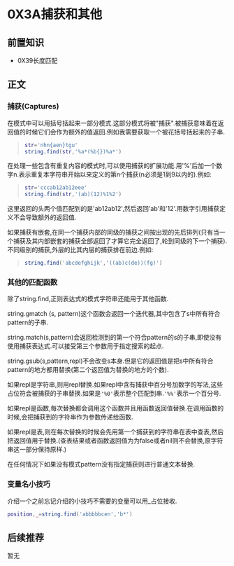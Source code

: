 # 0X3A捕获和其他

## 前置知识

* 0X39长度匹配

## 正文

### 捕获(Captures)

在模式中可以用括号括起来一部分模式.这部分模式将被"捕获".被捕获意味着在返回值的时候它们会作为额外的值返回.例如我需要获取一个被花括号括起来的子串.

>```lua
>str='nhn{aen}tgu'
>string.find(str,'%a*(%b{})%a*')
>```

在处理一些包含有重复内容的模式时,可以使用捕获的扩展功能.用'%'后加一个数字n.表示重复本字符串开始以来定义的第n个捕获(n必须是1到9以内的).例如:

>```lua
>str='cccab12ab12eee'
>string.find(str,'(ab)(12)%1%2')
>```

这里返回的头两个值匹配到的是'ab12ab12',然后返回'ab'和'12'.用数字引用捕获定义不会导致额外的返回值.

如果捕获有嵌套,在同一个捕获内部的同级的捕获之间按出现的先后排列(只有当一个捕获及其内部嵌套的捕获全部返回了才算它完全返回了,轮到同级的下一个捕获).不同级别的捕获,外层的比其内层的捕获排在前边.例如:

>```lua
>string.find('abcdefghijk','((ab)c(de))(fg)')
>```

### 其他的匹配函数

除了string.find,正则表达式的模式字符串还能用于其他函数.

string.gmatch (s, pattern)这个函数会返回一个迭代器,其中包含了s中所有符合pattern的子串.

string.match(s,pattern)会返回检测到的第一个符合pattern的s的子串,即使没有使用捕获表达式.可以接受第三个参数用于指定搜索的起点.

string.gsub(s,pattern,repl)不会改变s本身.但是它的返回值是把s中所有符合pattern的地方都用替换(第二个返回值为替换的地方的个数).

如果repl是字符串,则用repl替换.如果repl中含有捕获中百分号加数字的写法,这些占位符会被捕获的子串替换.如果是`'%0'`表示整个匹配到串.`'%%'`表示一个百分号.

如果repl是函数,每次替换都会调用这个函数并且用函数返回值替换.在调用函数的时候,会把捕获到的字符串作为参数传递给函数.

如果repl是表,则在每次替换的时候会先用第一个捕获到的字符串在表中查表,然后把返回值用于替换.(查表结果或者函数返回值为为false或者nil则不会替换,原字符串这一部分保持原样.)

在任何情况下如果没有模式pattern没有指定捕获则进行普通文本替换.

### 变量名小技巧

介绍一个之前忘记介绍的小技巧不需要的变量可以用_占位接收.

```lua
position,_=string.find('abbbbbcen','b*')
```

## 后续推荐

暂无